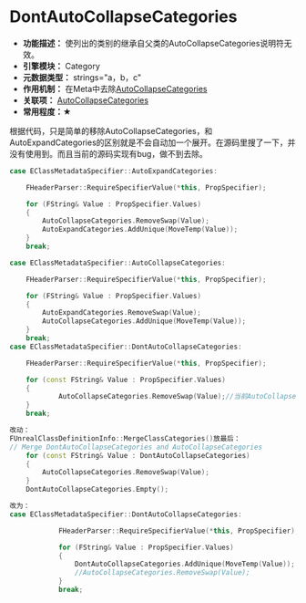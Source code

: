 # DontAutoCollapseCategories

- **功能描述：**  使列出的类别的继承自父类的AutoCollapseCategories说明符无效。
- **引擎模块：** Category
- **元数据类型：** strings="a，b，c"
- **作用机制：** 在Meta中去除[AutoCollapseCategories](#Meta_DetailsPanel_AutoCollapseCategories)
- **关联项：** [AutoCollapseCategories](#Specifier_UCLASS_Category_AutoCollapseCategories)
- **常用程度：★**

根据代码，只是简单的移除AutoCollapseCategories，和AutoExpandCategories的区别就是不会自动加一个展开。在源码里搜了一下，并没有使用到。而且当前的源码实现有bug，做不到去除。

```cpp
case EClassMetadataSpecifier::AutoExpandCategories:

	FHeaderParser::RequireSpecifierValue(*this, PropSpecifier);

	for (FString& Value : PropSpecifier.Values)
	{
		AutoCollapseCategories.RemoveSwap(Value);
		AutoExpandCategories.AddUnique(MoveTemp(Value));
	}
	break;

case EClassMetadataSpecifier::AutoCollapseCategories:

	FHeaderParser::RequireSpecifierValue(*this, PropSpecifier);

	for (FString& Value : PropSpecifier.Values)
	{
		AutoExpandCategories.RemoveSwap(Value);
		AutoCollapseCategories.AddUnique(MoveTemp(Value));
	}
	break;
case EClassMetadataSpecifier::DontAutoCollapseCategories:

	FHeaderParser::RequireSpecifierValue(*this, PropSpecifier);

	for (const FString& Value : PropSpecifier.Values)
	{
			AutoCollapseCategories.RemoveSwap(Value);//当前AutoCollapseCategories的值还是空的。去除是没有用的
	}
	break;

改动：
FUnrealClassDefinitionInfo::MergeClassCategories()放最后：
// Merge DontAutoCollapseCategories and AutoCollapseCategories
	for (const FString& Value : DontAutoCollapseCategories)
	{
		AutoCollapseCategories.RemoveSwap(Value);
	}
	DontAutoCollapseCategories.Empty();

改为：
case EClassMetadataSpecifier::DontAutoCollapseCategories:

			FHeaderParser::RequireSpecifierValue(*this, PropSpecifier);

			for (FString& Value : PropSpecifier.Values)
			{
				DontAutoCollapseCategories.AddUnique(MoveTemp(Value));
				//AutoCollapseCategories.RemoveSwap(Value);
			}
			break;
```